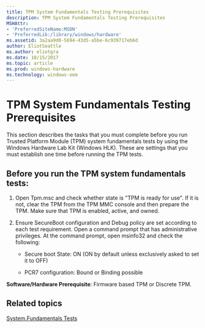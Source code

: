 ```yaml
---
title: TPM System Fundamentals Testing Prerequisites
description: TPM System Fundamentals Testing Prerequisites
MSHAttr:
- 'PreferredSiteName:MSDN'
- 'PreferredLib:/library/windows/hardware'
ms.assetid: 3a2aa9d0-5694-43d5-a5be-6c939717eb6d
author: EliotSeattle
ms.author: eliotgra
ms.date: 10/15/2017
ms.topic: article
ms.prod: windows-hardware
ms.technology: windows-oem
---
```


# TPM System Fundamentals Testing Prerequisites


This section describes the tasks that you must complete before you run Trusted Platform Module (TPM) system fundamentals tests by using the Windows Hardware Lab Kit (Windows HLK). These are settings that you must establish one time before running the TPM tests.

## <span id="Before_you_run_the_TPM_system_fundamentals_tests_"></span><span id="before_you_run_the_tpm_system_fundamentals_tests_"></span><span id="BEFORE_YOU_RUN_THE_TPM_SYSTEM_FUNDAMENTALS_TESTS_"></span>Before you run the TPM system fundamentals tests:


1.  Open Tpm.msc and check whether state is "TPM is ready for use". If it is not, clear the TPM from the TPM MMC console and then prepare the TPM. Make sure that TPM is enabled, active, and owned.

2.  Ensure SecureBoot configuration and Debug policy are set according to each test requirement. Open a command prompt that has administrative privileges. At the command prompt, open msinfo32 and check the following:

    -   Secure boot State: ON (ON by default unless exclusively asked to set it to OFF)

    -   PCR7 configuration: Bound or Binding possible

**Software/Hardware Prerequisite**: Firmware based TPM or Discrete TPM.

## <span id="related_topics"></span>Related topics


[System.Fundamentals Tests](system-fundamentals-tests.md)

 

 







